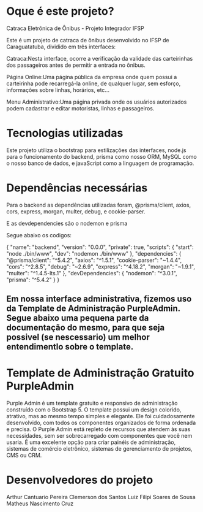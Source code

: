 <h1>Oque é este projeto?</h1>

Catraca Eletrônica de Ônibus - Projeto Integrador IFSP

Este é um projeto de catraca de ônibus desenvolvido no IFSP de Caraguatatuba, dividido em três interfaces:

 Catraca:Nesta interface, ocorre a verificação da validade das carteirinhas dos passageiros antes de permitir a entrada no ônibus.

 Página Online:Uma página pública da empresa onde quem possui a carteirinha pode recarregá-la online, de qualquer lugar, sem esforço, informações sobre linhas, horários, etc...

 Menu Administrativo:Uma página privada onde os usuários autorizados podem cadastrar e editar motoristas, linhas e passageiros.


<h1>Tecnologias utilizadas</h1>

Este projeto utiliza o bootstrap para estilizações das interfaces, node.js para o funcionamento do backend, prisma como nosso ORM, MySQL como o nosso banco de dados,  e javaScript como a linguagem de programação.


<h1>Dependências necessárias</h1>

Para o backend as dependências utilizadas foram, @prisma/client, axios, cors, express, morgan, multer, debug, e cookie-parser.

E as devdependencies são o nodemon e prisma

Segue abaixo os codigos:

{
  "name": "backend",
  "version": "0.0.0",
  "private": true,
  "scripts": {
    "start": "node ./bin/www",
    "dev": "nodemon ./bin/www"
  },
  "dependencies": {
    "@prisma/client": "^5.4.2",
    "axios": "^1.5.1",
    "cookie-parser": "~1.4.4",
    "cors": "^2.8.5",
    "debug": "~2.6.9",
    "express": "^4.18.2",
    "morgan": "~1.9.1",
    "multer": "^1.4.5-lts.1"
  },
  "devDependencies": {
    "nodemon": "^3.0.1",
    "prisma": "^5.4.2"
  }
}

<h2>Em nossa interface administrativa, fizemos uso da Template de Administração PurpleAdmin. Segue abaixo uma pequena parte da documentação do mesmo, para que seja possivel (se nescessario) um melhor entendimentlo sobre o template.</h2>

<h1>Template de Administração Gratuito PurpleAdmin</h1>
Purple Admin é um template gratuito e responsivo de administração construído com o Bootstrap 5. O template possui um design colorido, atrativo, mas ao mesmo tempo simples e elegante. Ele foi cuidadosamente desenvolvido, com todos os componentes organizados de forma ordenada e precisa.
O Purple Admin está repleto de recursos que atendem às suas necessidades, sem ser sobrecarregado com componentes que você nem usaria. É uma excelente opção para criar painéis de administração, sistemas de comércio eletrônico, sistemas de gerenciamento de projetos, CMS ou CRM.

 <h1>Desenvolvedores do projeto</h1>

 Arthur Cantuario Pereira
 Clemerson dos Santos 
 Luiz Filipi Soares de Sousa
 Matheus Nascimento Cruz

